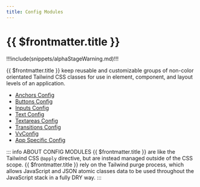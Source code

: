 ```yaml
---
title: Config Modules
---
```


<script setup>
    import DocsPackageVersion from '../../../src/views/compos/DocsPackageVersion.vue'
</script>





# {{ $frontmatter.title }}

!!!include(snippets/alphaStageWarning.md)!!!

{{ $frontmatter.title }} keep reusable and customizable groups of non-color orientated Tailwind CSS classes for use in element, component, and layout levels of an application.



* [Anchors Config](/modules/configs/anchors)
* [Buttons Config](/modules/configs/buttons)
* [Inputs Config](/modules/configs/inputs)
* [Text Config](/modules/configs/text)
* [Textareas Config](/modules/configs/textareas)
* [Transitions Config](/modules/configs/transitions)
* [VvConfig](/modules/configs/vv-config)
* [App Specific Config](/modules/configs/app-specific-config)



::: info ABOUT CONFIG MODULES
{{ $frontmatter.title }} are like the Tailwind CSS `@apply` directive, but are instead managed outside of the CSS scope. {{ $frontmatter.title }} rely on the Tailwind purge process, which allows JavaScript and JSON atomic classes data to be used throughout the JavaScript stack in a fully DRY way.
:::








<DocsPackageVersion/>
